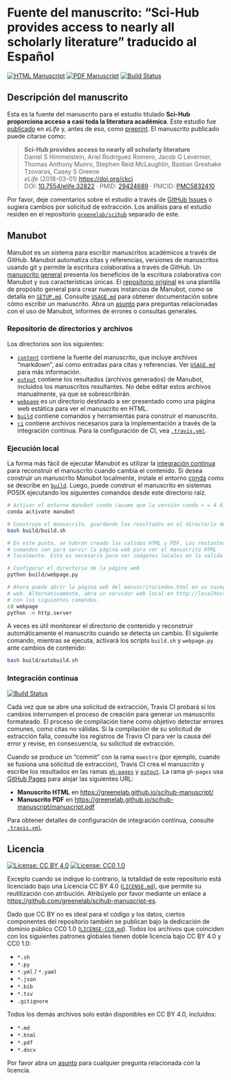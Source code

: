 # Fuente del manuscrito: “Sci-Hub provides access to nearly all scholarly literature” traducido al Español

<!-- usage note: edit the H1 title above to personalize the manuscript -->

[![HTML Manuscript](https://img.shields.io/badge/manuscript-HTML-blue.svg)](https://greenelab.github.io/scihub-manuscript/)
[![PDF Manuscript](https://img.shields.io/badge/manuscript-PDF-blue.svg)](https://greenelab.github.io/scihub-manuscript/manuscript.pdf)
[![Build Status](https://travis-ci.com/greenelab/scihub-manuscript-es.svg?branch=master)](https://travis-ci.com/greenelab/scihub-manuscript-es)

## Descripción del manuscrito

<!-- usage note: edit this section.

This repository is a template manuscript (a.k.a. rootstock).
Actual manuscript instances will clone this repository (see [`SETUP.md`](SETUP.md)) and replace this paragraph with a description of their manuscript.
-->

Esta es la fuente del manuscrito para el estudio titulado **Sci-Hub proporciona acceso a casi toda la literatura académica**. 
Este estudio fue [publicado](https://doi.org/10.7554/eLife.32822 "eLife Research Feature Article") en _eLife_ y, antes de eso, como [preprint](https://doi.org/10.7287/peerj.preprints.3100 "PeerJ Preprint"). 
El manuscrito publicado puede citarse como:

> **Sci-Hub provides access to nearly all scholarly literature**  
Daniel S Himmelstein, Ariel Rodriguez Romero, Jacob G Levernier, Thomas Anthony Munro, Stephen Reid McLaughlin, Bastian Greshake Tzovaras, Casey S Greene  
*eLife* (2018-03-01) <https://doi.org/ckcj>  
DOI: [10.7554/elife.32822](https://doi.org/10.7554/elife.32822) · PMID: [29424689](https://www.ncbi.nlm.nih.gov/pubmed/29424689) · PMCID: [PMC5832410](https://www.ncbi.nlm.nih.gov/pmc/articles/PMC5832410)

Por favor, deje comentarios sobre el estudio a través de [GitHub Issues](https://github.com/greenelab/scihub-manuscript-es/issues) o sugiera cambios por solicitud de extracción. 
Los análisis para el estudio residen en el repositorio [`greenelab/scihub`](https://github.com/greenelab/scihub) separado de este.


## Manubot

<!-- usage note: do not edit this section -->

Manubot es un sistema para escribir manuscritos académicos a través de GitHub. 
Manubot automatiza citas y referencias, versiones de manuscritos usando git y permite la escritura colaborativa a través de GitHub. 
Un [manuscrito general](https://greenelab.github.io/meta-review/ "Open collaborative writing with Manubot") presenta los beneficios de la escritura colaborativa con Manubot y sus características únicas. 
El [repositorio original](https://git.io/fhQH1) es una plantilla de propósito general para crear nuevas instancias de Manubot, como se detalla en [`SETUP.md`](SETUP.md). 
Consulte [`USAGE.md`](USAGE.md) para obtener documentación sobre cómo escribir un manuscrito.
Abra un [asunto](https://git.io/fhQHM) para preguntas relacionadas con el uso de Manubot, informes de errores o consultas generales.

### Repositorio de directorios y archivos

Los directorios son los siguientes:

+ [`content`](content) contiene la fuente del manuscrito, que incluye archivos “markdown”, así como entradas para citas y referencias.     Ver [`USAGE.md`](USAGE.md) para más información.
+ [`output`](output) contiene los resultados (archivos generados) de Manubot, incluidos los manuscritos resultantes. No debe editar       estos archivos manualmente, ya que se sobrescribirán.
+ [`webpage`](webpage) es un directorio destinado a ser presentado como una página web estática para ver el manuscrito en HTML.
+ [`build`](build) contiene comandos y herramientas para construir el manuscrito.
+ [`ci`](ci) contiene archivos necesarios para la implementación a través de la integración continua. Para la configuración de CI, vea     [`.travis.yml`](.travis.yml).

### Ejecución local

La forma más fácil de ejecutar Manubot es utilizar la [integración continua](#continuous-integration) para reconstruir el manuscrito cuando cambia el contenido. 
Si desea construir un manuscrito Manubot localmente, instale el entorno [conda](https://conda.io) como se describe en [`build`](build).
Luego, puede construir el manuscrito en sistemas POSIX ejecutando los siguientes comandos desde este directorio raíz.

```sh
# Activar el entorno manubot conda (asume que la versión conda > = 4.4)
conda activate manubot

# Construya el manuscrito, guardando los resultados en el directorio de resultados
bash build/build.sh

# En este punto, se habrán creado las salidas HTML y PDF. Los restantes
# comandos son para servir la página web para ver el manuscrito HTML         
# localmente. Esto es necesario para ver imágenes locales en la salida HTML.

# Configurar el directorio de la página web
python build/webpage.py

# Ahora puede abrir la página web del manuscrito/index.html en un navegador  
# web. Alternativamente, abra un servidor web local en http://localhost:8000/ 
# con los siguientes comandos.
cd webpage
python -m http.server
```

A veces es útil monitorear el directorio de contenido y reconstruir automáticamente el manuscrito cuando se detecta un cambio. 
El siguiente comando, mientras se ejecuta, activará los scripts `build.sh` y `webpage.py` ante cambios de contenido:

```sh
bash build/autobuild.sh
```

### Integración continua

[![Build Status](https://travis-ci.com/greenelab/scihub-manuscript-es.svg?branch=master)](https://travis-ci.com/greenelab/scihub-manuscript-es)

Cada vez que se abre una solicitud de extracción, Travis CI probará si los cambios interrumpen el proceso de creación para generar un manuscrito formateado. 
El proceso de compilación tiene como objetivo detectar errores comunes, como citas no válidas. 
Si la compilación de su solicitud de extracción falla, consulte los registros de Travis CI para ver la causa del error y revise, en consecuencia, su solicitud de extracción.

Cuando se produce un “commit” con la rama `maestra` (por ejemplo, cuando se fusiona una solicitud de extracción), Travis CI crea el manuscrito y escribe los resultados en las ramas [`gh-pages`](https://github.com/manubot/rootstock/tree/gh-pages) y [`output`](https://github.com/manubot/rootstock/tree/output). 
La rama `gh-pages` usa [GitHub Pages](https://pages.github.com/) para alojar las siguientes URL:

+ **Manuscrito HTML** en https://greenelab.github.io/scihub-manuscript/
+ **Manuscrito PDF** en https://greenelab.github.io/scihub-manuscript/manuscript.pdf

Para obtener detalles de configuración de integración continua, consulte [`.travis.yml`](.travis.yml).

## Licencia

<!--
usage note: edit this section to change the license of your manuscript or source code changes to this repository.
We encourage users to openly license their manuscripts, which is the default as specified below.
-->

[![License: CC BY 4.0](https://img.shields.io/badge/License%20All-CC%20BY%204.0-lightgrey.svg)](http://creativecommons.org/licenses/by/4.0/)
[![License: CC0 1.0](https://img.shields.io/badge/License%20Parts-CC0%201.0-lightgrey.svg)](https://creativecommons.org/publicdomain/zero/1.0/)

Excepto cuando se indique lo contrario, la totalidad de este repositorio está licenciado bajo una Licencia CC BY 4.0 ([`LICENSE.md`](LICENSE.md)), que permite su reutilización con atribución. 
Atribúyelo por favor mediante un enlace a https://github.com/greenelab/scihub-manuscript-es.

Dado que CC BY no es ideal para el código y los datos, ciertos componentes del repositorio también se publican bajo la dedicación de dominio público CC0 1.0 ([`LICENSE-CC0.md`](LICENSE-CC0.md)). 
Todos los archivos que coinciden con los siguientes patrones globales tienen doble licencia bajo CC BY 4.0 y CC0 1.0:

+ `*.sh`
+ `*.py`
+ `*.yml` / `*.yaml`
+ `*.json`
+ `*.bib`
+ `*.tsv`
+ `.gitignore`

Todos los demás archivos solo están disponibles en CC BY 4.0, incluidos:

+ `*.md`
+ `*.html`
+ `*.pdf`
+ `*.docx`

Por favor abra un [asunto](https://github.com/greenelab/scihub-manuscript-es/issues) para cualquier pregunta relacionada con la licencia.
